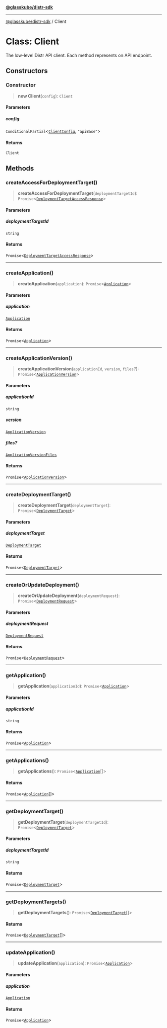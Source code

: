 [**@glasskube/distr-sdk**](../README.md)

---

[@glasskube/distr-sdk](../README.md) / Client

# Class: Client

The low-level Distr API client. Each method represents on API endpoint.

## Constructors

### Constructor

> **new Client**(`config`): `Client`

#### Parameters

##### config

`ConditionalPartial`\<[`ClientConfig`](../type-aliases/ClientConfig.md), `"apiBase"`\>

#### Returns

`Client`

## Methods

### createAccessForDeploymentTarget()

> **createAccessForDeploymentTarget**(`deploymentTargetId`): `Promise`\<[`DeploymentTargetAccessResponse`](../interfaces/DeploymentTargetAccessResponse.md)\>

#### Parameters

##### deploymentTargetId

`string`

#### Returns

`Promise`\<[`DeploymentTargetAccessResponse`](../interfaces/DeploymentTargetAccessResponse.md)\>

---

### createApplication()

> **createApplication**(`application`): `Promise`\<[`Application`](../interfaces/Application.md)\>

#### Parameters

##### application

[`Application`](../interfaces/Application.md)

#### Returns

`Promise`\<[`Application`](../interfaces/Application.md)\>

---

### createApplicationVersion()

> **createApplicationVersion**(`applicationId`, `version`, `files`?): `Promise`\<[`ApplicationVersion`](../interfaces/ApplicationVersion.md)\>

#### Parameters

##### applicationId

`string`

##### version

[`ApplicationVersion`](../interfaces/ApplicationVersion.md)

##### files?

[`ApplicationVersionFiles`](../type-aliases/ApplicationVersionFiles.md)

#### Returns

`Promise`\<[`ApplicationVersion`](../interfaces/ApplicationVersion.md)\>

---

### createDeploymentTarget()

> **createDeploymentTarget**(`deploymentTarget`): `Promise`\<[`DeploymentTarget`](../interfaces/DeploymentTarget.md)\>

#### Parameters

##### deploymentTarget

[`DeploymentTarget`](../interfaces/DeploymentTarget.md)

#### Returns

`Promise`\<[`DeploymentTarget`](../interfaces/DeploymentTarget.md)\>

---

### createOrUpdateDeployment()

> **createOrUpdateDeployment**(`deploymentRequest`): `Promise`\<[`DeploymentRequest`](../interfaces/DeploymentRequest.md)\>

#### Parameters

##### deploymentRequest

[`DeploymentRequest`](../interfaces/DeploymentRequest.md)

#### Returns

`Promise`\<[`DeploymentRequest`](../interfaces/DeploymentRequest.md)\>

---

### getApplication()

> **getApplication**(`applicationId`): `Promise`\<[`Application`](../interfaces/Application.md)\>

#### Parameters

##### applicationId

`string`

#### Returns

`Promise`\<[`Application`](../interfaces/Application.md)\>

---

### getApplications()

> **getApplications**(): `Promise`\<[`Application`](../interfaces/Application.md)[]\>

#### Returns

`Promise`\<[`Application`](../interfaces/Application.md)[]\>

---

### getDeploymentTarget()

> **getDeploymentTarget**(`deploymentTargetId`): `Promise`\<[`DeploymentTarget`](../interfaces/DeploymentTarget.md)\>

#### Parameters

##### deploymentTargetId

`string`

#### Returns

`Promise`\<[`DeploymentTarget`](../interfaces/DeploymentTarget.md)\>

---

### getDeploymentTargets()

> **getDeploymentTargets**(): `Promise`\<[`DeploymentTarget`](../interfaces/DeploymentTarget.md)[]\>

#### Returns

`Promise`\<[`DeploymentTarget`](../interfaces/DeploymentTarget.md)[]\>

---

### updateApplication()

> **updateApplication**(`application`): `Promise`\<[`Application`](../interfaces/Application.md)\>

#### Parameters

##### application

[`Application`](../interfaces/Application.md)

#### Returns

`Promise`\<[`Application`](../interfaces/Application.md)\>
